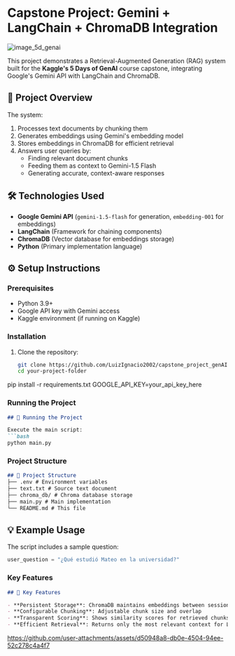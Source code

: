 # Capstone Project: Gemini + LangChain + ChromaDB Integration

![image_5d_genai](https://github.com/user-attachments/assets/c8a7d283-6cfb-4c23-bb2b-88c6bf4c7d0e)

This project demonstrates a Retrieval-Augmented Generation (RAG) system built for the **Kaggle's 5 Days of GenAI** course capstone, integrating Google's Gemini API with LangChain and ChromaDB.

## 📌 Project Overview

The system:
1. Processes text documents by chunking them
2. Generates embeddings using Gemini's embedding model
3. Stores embeddings in ChromaDB for efficient retrieval
4. Answers user queries by:
   - Finding relevant document chunks
   - Feeding them as context to Gemini-1.5 Flash
   - Generating accurate, context-aware responses
  
## 🛠️ Technologies Used

- **Google Gemini API** (`gemini-1.5-flash` for generation, `embedding-001` for embeddings)
- **LangChain** (Framework for chaining components)
- **ChromaDB** (Vector database for embeddings storage)
- **Python** (Primary implementation language)

## ⚙️ Setup Instructions

### Prerequisites
- Python 3.9+
- Google API key with Gemini access
- Kaggle environment (if running on Kaggle)

### Installation
1. Clone the repository:
   ```bash
   git clone https://github.com/LuizIgnacio2002/capstone_project_genAI
   cd your-project-folder

pip install -r requirements.txt
GOOGLE_API_KEY=your_api_key_here

### Running the Project
```markdown
## 🚀 Running the Project

Execute the main script:
```bash
python main.py
```


### Project Structure
```markdown
## 📂 Project Structure
├── .env # Environment variables
├── text.txt # Source text document
├── chroma_db/ # Chroma database storage
├── main.py # Main implementation
└── README.md # This file
```



## 💡 Example Usage

The script includes a sample question:
```python
user_question = "¿Qué estudió Mateo en la universidad?"
```


### Key Features
```markdown
## 📝 Key Features

- **Persistent Storage**: ChromaDB maintains embeddings between sessions
- **Configurable Chunking**: Adjustable chunk size and overlap
- **Transparent Scoring**: Shows similarity scores for retrieved chunks
- **Efficient Retrieval**: Returns only the most relevant context for LLM
```






https://github.com/user-attachments/assets/d50948a8-db0e-4504-94ee-52c278c4a4f7







